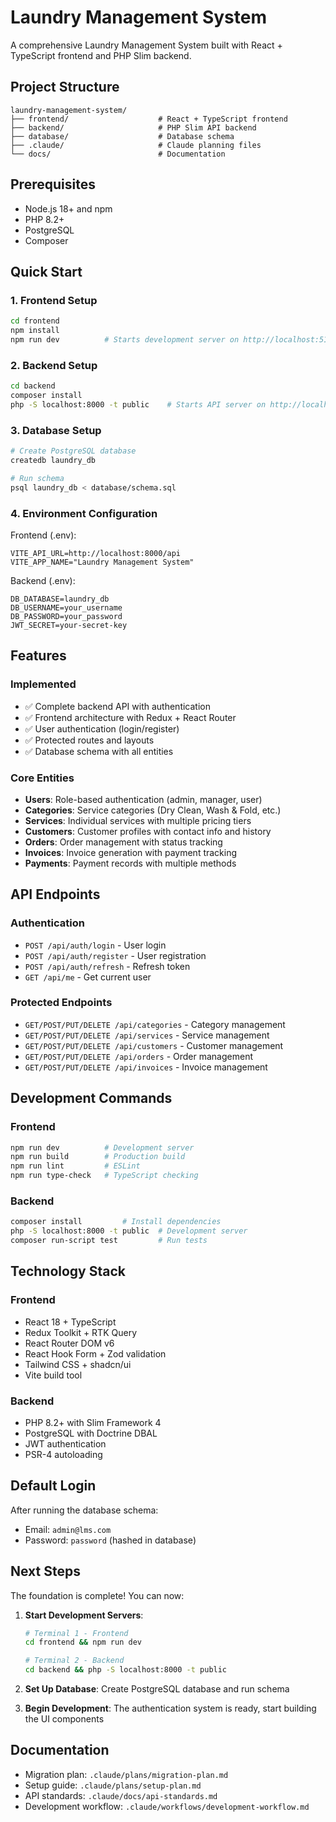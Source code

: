 # Laundry Management System

A comprehensive Laundry Management System built with React + TypeScript frontend and PHP Slim backend.

## Project Structure

```
laundry-management-system/
├── frontend/                    # React + TypeScript frontend
├── backend/                     # PHP Slim API backend  
├── database/                    # Database schema
├── .claude/                     # Claude planning files
└── docs/                        # Documentation
```

## Prerequisites

- Node.js 18+ and npm
- PHP 8.2+
- PostgreSQL
- Composer

## Quick Start

### 1. Frontend Setup

```bash
cd frontend
npm install
npm run dev          # Starts development server on http://localhost:5173
```

### 2. Backend Setup

```bash
cd backend
composer install
php -S localhost:8000 -t public    # Starts API server on http://localhost:8000
```

### 3. Database Setup

```bash
# Create PostgreSQL database
createdb laundry_db

# Run schema
psql laundry_db < database/schema.sql
```

### 4. Environment Configuration

Frontend (.env):
```
VITE_API_URL=http://localhost:8000/api
VITE_APP_NAME="Laundry Management System"
```

Backend (.env):
```
DB_DATABASE=laundry_db
DB_USERNAME=your_username
DB_PASSWORD=your_password
JWT_SECRET=your-secret-key
```

## Features

### Implemented
- ✅ Complete backend API with authentication
- ✅ Frontend architecture with Redux + React Router  
- ✅ User authentication (login/register)
- ✅ Protected routes and layouts
- ✅ Database schema with all entities

### Core Entities
- **Users**: Role-based authentication (admin, manager, user)
- **Categories**: Service categories (Dry Clean, Wash & Fold, etc.)
- **Services**: Individual services with multiple pricing tiers
- **Customers**: Customer profiles with contact info and history
- **Orders**: Order management with status tracking
- **Invoices**: Invoice generation with payment tracking
- **Payments**: Payment records with multiple methods

## API Endpoints

### Authentication
- `POST /api/auth/login` - User login
- `POST /api/auth/register` - User registration  
- `POST /api/auth/refresh` - Refresh token
- `GET /api/me` - Get current user

### Protected Endpoints
- `GET/POST/PUT/DELETE /api/categories` - Category management
- `GET/POST/PUT/DELETE /api/services` - Service management
- `GET/POST/PUT/DELETE /api/customers` - Customer management
- `GET/POST/PUT/DELETE /api/orders` - Order management
- `GET/POST/PUT/DELETE /api/invoices` - Invoice management

## Development Commands

### Frontend
```bash
npm run dev          # Development server
npm run build        # Production build
npm run lint         # ESLint
npm run type-check   # TypeScript checking
```

### Backend  
```bash
composer install         # Install dependencies
php -S localhost:8000 -t public  # Development server
composer run-script test         # Run tests
```

## Technology Stack

### Frontend
- React 18 + TypeScript
- Redux Toolkit + RTK Query
- React Router DOM v6
- React Hook Form + Zod validation
- Tailwind CSS + shadcn/ui
- Vite build tool

### Backend
- PHP 8.2+ with Slim Framework 4
- PostgreSQL with Doctrine DBAL
- JWT authentication
- PSR-4 autoloading

## Default Login

After running the database schema:
- Email: `admin@lms.com`
- Password: `password` (hashed in database)

## Next Steps

The foundation is complete! You can now:

1. **Start Development Servers**:
   ```bash
   # Terminal 1 - Frontend
   cd frontend && npm run dev
   
   # Terminal 2 - Backend  
   cd backend && php -S localhost:8000 -t public
   ```

2. **Set Up Database**: Create PostgreSQL database and run schema

3. **Begin Development**: The authentication system is ready, start building the UI components

## Documentation

- Migration plan: `.claude/plans/migration-plan.md`
- Setup guide: `.claude/plans/setup-plan.md`  
- API standards: `.claude/docs/api-standards.md`
- Development workflow: `.claude/workflows/development-workflow.md`
